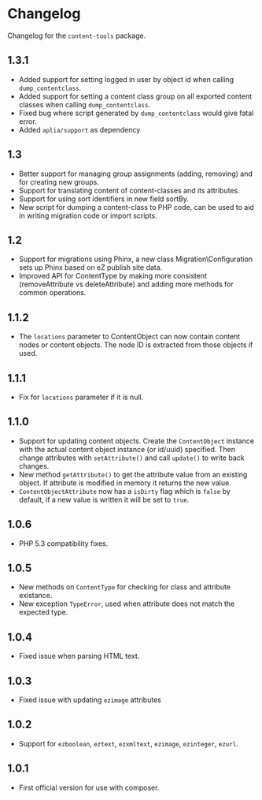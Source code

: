 # Changelog

Changelog for the `content-tools` package.


## 1.3.1
- Added support for setting logged in user by object id when calling `dump_contentclass`.
- Added support for setting a content class group on all exported content classes when calling `dump_contentclass`.
- Fixed bug where script generated by `dump_contentclass` would give fatal error.
- Added `aplia/support` as dependency

## 1.3

- Better support for managing group assignments (adding, removing) and for creating
  new groups.
- Support for translating content of content-classes and its attributes.
- Support for using sort identifiers in new field sortBy.
- New script for dumping a content-class to PHP code, can be used to aid
  in writing migration code or import scripts.

## 1.2

- Support for migrations using Phinx, a new class Migration\Configuration sets
  up Phinx based on eZ publish site data.
- Improved API for ContentType by making more consistent (removeAttribute vs deleteAttribute)
  and adding more methods for common operations.

## 1.1.2
- The `locations` parameter to ContentObject can now contain content nodes or
  content objects. The node ID is extracted from those objects if used.

## 1.1.1
- Fix for `locations` parameter if it is null.

## 1.1.0
- Support for updating content objects. Create the `ContentObject` instance with the
  actual content object instance (or id/uuid) specified.
  Then change attributes with `setAttribute()` and call `update()` to write back changes.
- New method `getAttribute()` to get the attribute value from an existing object.
  If attribute is modified in memory it returns the new value.
- `ContentObjectAttribute` now has a `isDirty` flag which is `false` by default, if a
  new value is written it will be set to `true`.

## 1.0.6

- PHP 5.3 compatibility fixes.

## 1.0.5

- New methods on `ContentType` for checking for class and attribute existance.
- New exception `TypeError`, used when attribute does not match the expected type.

## 1.0.4

- Fixed issue when parsing HTML text.

## 1.0.3

- Fixed issue with updating `ezimage` attributes

## 1.0.2

- Support for `ezboolean`, `eztext`, `ezxmltext`, `ezimage`, `ezinteger`, `ezurl`.

## 1.0.1

- First official version for use with composer.
